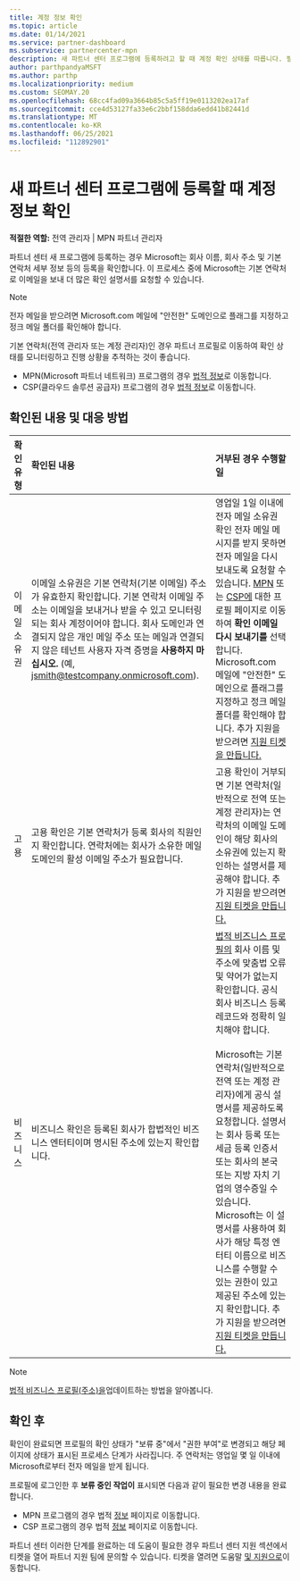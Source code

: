 ```yaml
---
title: 계정 정보 확인
ms.topic: article
ms.date: 01/14/2021
ms.service: partner-dashboard
ms.subservice: partnercenter-mpn
description: 새 파트너 센터 프로그램에 등록하려고 할 때 계정 확인 상태를 따릅니다. 필요한 경우 추가 정보를 제공하는 방법을 알아봅니다.
author: parthpandyaMSFT
ms.author: parthp
ms.localizationpriority: medium
ms.custom: SEOMAY.20
ms.openlocfilehash: 68cc4fad09a3664b85c5a5ff19e0113202ea17af
ms.sourcegitcommit: cce4d53127fa33e6c2bbf158dda6edd41b82441d
ms.translationtype: MT
ms.contentlocale: ko-KR
ms.lasthandoff: 06/25/2021
ms.locfileid: "112892901"
---
```

# <a name="verify-your-account-information-when-you-enroll-in-a-new-partner-center-program"></a>새 파트너 센터 프로그램에 등록할 때 계정 정보 확인

**적절한 역할:** 전역 관리자 | MPN 파트너 관리자

파트너 센터 새 프로그램에 등록하는 경우 Microsoft는 회사 이름, 회사 주소 및 기본 연락처 세부 정보 등의 등록을 확인합니다. 이 프로세스 중에 Microsoft는 기본 연락처로 이메일을 보내 더 많은 확인 설명서를 요청할 수 있습니다.

>[!NOTE]
>전자 메일을 받으려면 Microsoft.com 메일에 "안전한" 도메인으로 플래그를 지정하고 정크 메일 폴더를 확인해야 합니다.

기본 연락처(전역 관리자 또는 계정 관리자)인 경우 파트너 프로필로 이동하여 확인 상태를 모니터링하고 진행 상황을 추적하는 것이 좋습니다.

- MPN(Microsoft 파트너 네트워크) 프로그램의 경우 [법적 정보](https://partner.microsoft.com/pcv/accountsettings/connectedpartnerprofile)로 이동합니다.
- CSP(클라우드 솔루션 공급자) 프로그램의 경우 [법적 정보](https://partner.microsoft.com/pcv/accountsettings/partnerprofile)로 이동합니다.


## <a name="what-is-verified-and-how-to-respond"></a>확인된 내용 및 대응 방법

| **확인 유형**   | **확인된 내용**   | **거부된 경우 수행할 일**                                                                                        |
|----------------------------|:-----------------------------------|:-----------------------------------------------------------------------------------------------------|
| 이메일 소유권            | 이메일 소유권은 기본 연락처(기본 이메일) 주소가 유효한지 확인합니다. 기본 연락처 이메일 주소는 이메일을 보내거나 받을 수 있고 모니터링되는 회사 계정이어야 합니다. 회사 도메인과 연결되지 않은 개인 메일 주소 또는 메일과 연결되지 않은 테넌트 사용자 자격 증명을 **사용하지 마십시오.** (예, jsmith@testcompany.onmicrosoft.com). | 영업일 1일 이내에 전자 메일 소유권 확인 전자 메일 메시지를 받지 못하면 전자 메일을 다시 보내도록 요청할 수 있습니다. [MPN](https://partner.microsoft.com/pcv/accountsettings/connectedpartnerprofile) 또는 [CSP에](https://partner.microsoft.com/pcv/accountsettings/partnerprofile) 대한 프로필 페이지로 이동하여 **확인 이메일 다시 보내기를** 선택합니다. Microsoft.com 메일에 "안전한" 도메인으로 플래그를 지정하고 정크 메일 폴더를 확인해야 합니다. 추가 지원을 받으려면 [지원 티켓을 만듭니다.](https://partner.microsoft.com/dashboard/support/csp/servicerequests/create?stage=2&topicid=b818ac05-8091-44a0-f9b4-6bb008a1ef54)|
|고용 |고용 확인은 기본 연락처가 등록 회사의 직원인지 확인합니다. 연락처에는 회사가 소유한 메일 도메인의 활성 이메일 주소가 필요합니다.|고용 확인이 거부되면 기본 연락처(일반적으로 전역 또는 계정 관리자)는 연락처의 이메일 도메인이 해당 회사의 소유권에 있는지 확인하는 설명서를 제공해야 합니다. 추가 지원을 받으려면 [지원 티켓을 만듭니다.](https://partner.microsoft.com/dashboard/support/csp/servicerequests/create?stage=2&topicid=c34a5c81-a111-476d-11a4-81c808c37a6b) |
| 비즈니스   | 비즈니스 확인은 등록된 회사가 합법적인 비즈니스 엔터티이며 명시된 주소에 있는지 확인합니다. | [법적 비즈니스 프로필의](https://partner.microsoft.com/pcv/accountsettings/connectedpartnerprofile) 회사 이름 및 주소에 맞춤법 오류 및 약어가 없는지 확인합니다. 공식 회사 비즈니스 등록 레코드와 정확히 일치해야 합니다. <br /><br />Microsoft는 기본 연락처(일반적으로 전역 또는 계정 관리자)에게 공식 설명서를 제공하도록 요청합니다. 설명서는 회사 등록 또는 세금 등록 인증서 또는 회사의 본국 또는 지방 자치 기업의 영수증일 수 있습니다. Microsoft는 이 설명서를 사용하여 회사가 해당 특정 엔터티 이름으로 비즈니스를 수행할 수 있는 권한이 있고 제공된 주소에 있는지 확인합니다. 추가 지원을 받으려면 [지원 티켓을 만듭니다.](https://partner.microsoft.com/dashboard/support/csp/servicerequests/create?stage=2&topicid=52ac28f3-d58f-99d9-9846-3df5a6477c54)|

> [!NOTE]
> [법적 비즈니스 프로필(주소)을](update-your-partner-profile.md)업데이트하는 방법을 알아봅니다.

## <a name="after-verification"></a>확인 후

확인이 완료되면 프로필의 확인 상태가 "보류 중"에서 "권한 부여"로 변경되고 해당 페이지에 상태가 표시된 프로세스 단계가 사라집니다. 주 연락처는 영업일 몇 일 이내에 Microsoft로부터 전자 메일을 받게 됩니다. 

프로필에 로그인한 후 **보류 중인 작업이** 표시되면 다음과 같이 필요한 변경 내용을 완료합니다.

- MPN 프로그램의 경우 법적 [정보](https://partner.microsoft.com/pcv/accountsettings/connectedpartnerprofile) 페이지로 이동합니다.  
- CSP 프로그램의 경우 법적 [정보](https://partner.microsoft.com/pcv/accountsettings/partnerprofile) 페이지로 이동합니다.

파트너 센터 이러한 단계를 완료하는 데 도움이 필요한 경우 파트너 센터 지원 섹션에서 티켓을 열어 파트너 지원 팀에 문의할 수 있습니다. 티켓을 열려면 도움말 [및 지원으로](https://partner.microsoft.com/dashboard/support/servicerequests/create?stage=2&topicid=21655de7-7dbb-4927-33a2-f60f45feadf3)이동합니다.
